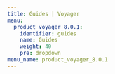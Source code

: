 ```yaml
---
title: Guides | Voyager
menu:
  product_voyager_8.0.1:
    identifier: guides
    name: Guides
    weight: 40
    pre: dropdown
menu_name: product_voyager_8.0.1
---
```

